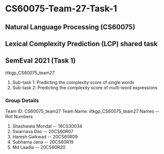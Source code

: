 # CS60075-Team-27-Task-1
## Natural Language Processing (CS60075)

## Lexical Complexity Prediction (LCP) shared task
## SemEval 2021 (Task 1)
 
iitkgp_CS60075_team27
 
1. Sub-task 1: Predicting the complexity score of single words
2. Sub-task 2: Predicting the complexity score of multi-word expressions

### Group Details
Team ID: CS60075_team27
Team Name: iitkgp_CS60075_team27
Names -- Roll Numbers
1. Shashwata Mondal -- 16CS30034
2. Swarnava Das -- 20CS60R07
3. Haresh Gaikwad -- 20CS60R09
4. Subhama Jana -- 20CS60R19
5. Md Laadla -- 20CS60R20
